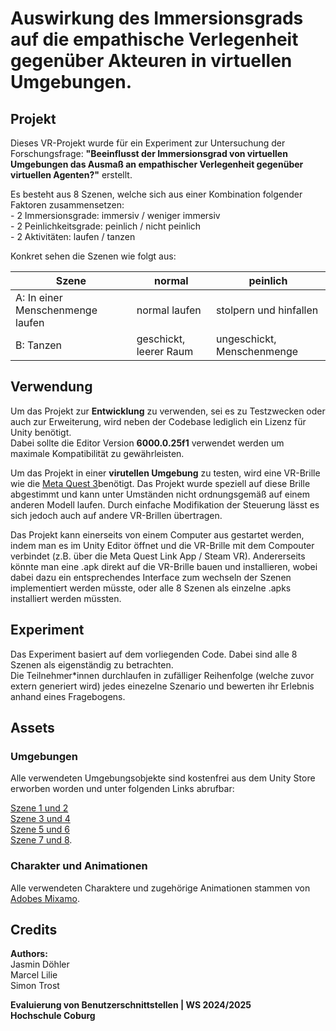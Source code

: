 
# Auswirkung des Immersionsgrads auf die empathische Verlegenheit gegenüber Akteuren in virtuellen Umgebungen.

## Projekt

Dieses VR-Projekt wurde für ein Experiment zur Untersuchung der Forschungsfrage: **"Beeinflusst der Immersionsgrad von virtuellen Umgebungen das Ausmaß an empathischer Verlegenheit gegenüber virtuellen Agenten?"** erstellt. 

Es besteht aus 8 Szenen, welche sich aus einer Kombination folgender Faktoren zusammensetzen:  
    - 2 Immersionsgrade: immersiv / weniger immersiv  
    - 2 Peinlichkeitsgrade: peinlich / nicht peinlich  
    - 2 Aktivitäten: laufen / tanzen  

Konkret sehen die Szenen wie folgt aus:

| Szene                            | normal                     | peinlich                   |
| -------------------------------- | -------------------------- | -------------------------- |
| A: In einer Menschenmenge laufen | normal laufen              | stolpern und hinfallen     |
| B: Tanzen                        | geschickt, leerer Raum     | ungeschickt, Menschenmenge |


## Verwendung

Um das Projekt zur **Entwicklung** zu verwenden, sei es zu Testzwecken oder auch zur Erweiterung, wird neben der Codebase lediglich ein Lizenz für Unity benötigt.  
Dabei sollte die Editor Version **6000.0.25f1** verwendet werden um maximale Kompatibilität zu gewährleisten. 

Um das Projekt in einer **virutellen Umgebung** zu testen, wird eine VR-Brille wie die [Meta Quest 3](https://www.meta.com/de/quest/quest-3/)benötigt. Das Projekt wurde speziell auf diese Brille abgestimmt und kann unter Umständen nicht ordnungsgemäß auf einem anderen Modell laufen. Durch einfache Modifikation der Steuerung lässt es sich jedoch auch auf andere VR-Brillen übertragen.

Das Projekt kann einerseits von einem Computer aus gestartet werden, indem man es im Unity Editor öffnet und die VR-Brille mit dem Compouter verbindet (z.B. über die Meta Quest Link App / Steam VR).
Andererseits könnte man eine .apk direkt auf die VR-Brille bauen und installieren, wobei dabei dazu ein entsprechendes Interface zum wechseln der Szenen implementiert werden müsste, oder alle 8 Szenen als einzelne .apks installiert werden müssten.

## Experiment
 
Das Experiment basiert auf dem vorliegenden Code. Dabei sind alle 8 Szenen als eigenständig zu betrachten.  
Die Teilnehmer*innen durchlaufen in zufälliger Reihenfolge (welche zuvor extern generiert wird) jedes einezelne Szenario und bewerten ihr Erlebnis anhand eines Fragebogens.

## Assets

### Umgebungen
Alle verwendeten Umgebungsobjekte sind kostenfrei aus dem Unity Store erworben worden und unter folgenden Links abrufbar:

[Szene 1 und 2](https://assetstore.unity.com/packages/3d/environments/fast-food-restaurant-kit-239419)  
[Szene 3 und 4](https://assetstore.unity.com/packages/3d/environments/apartment-kit-124055)  
[Szene 5 und 6](https://assetstore.unity.com/packages/3d/environments/low-poly-medieval-market-262473)  
[Szene 7 und 8](https://assetstore.unity.com/packages/3d/props/interior/bedroom-interior-low-poly-assets-295074).  

### Charakter und Animationen

Alle verwendeten Charaktere und zugehörige Animationen stammen von [Adobes Mixamo](https://www.mixamo.com).

## Credits

**Authors:**  
Jasmin Döhler  
Marcel Lilie  
Simon Trost  

**Evaluierung von Benutzerschnittstellen | WS 2024/2025**  
**Hochschule Coburg**